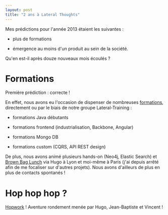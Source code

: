 ```yaml
---
layout: post
title: "2 ans à Lateral Thoughts"
---
```

Mes prédictions pour l'année 2013 étaient les suivantes :

-   plus de formations

-   émergence au moins d'un produit au sein de la société.

Qu'en est-il après douze nouveaux mois écoulés ?

Formations
==========

Première prédiction : correcte !

En effet, nous avons eu l'occasion de dispenser de nombreuses
[formations](http://www.lateral-thoughts.com/training), directement ou
par le biais de notre groupe Lateral-Training :

-   formations Java débutants

-   formations frontend (industrialisation, Backbone, Angular)

-   formations Mongo DB

-   formations custom (CQRS, API REST design)

De plus, nous avons animé plusieurs hands-on (Neo4j, Elastic Search) et
[Brown Bag Lunch](http://www.brownbaglunch.fr/) via Hugo à Lyon et
moi-même à Paris (j'ai depuis arrêté afin de me focaliser sur d'autres
projets). Nous avons d'ailleurs de plus en plus de contacts spontanés !

Hop hop hop ?
=============

[Hopwork](http://www.hopwork.com/) ! Aventure rondement menée par Hugo,
Jean-Baptiste et Vincent !